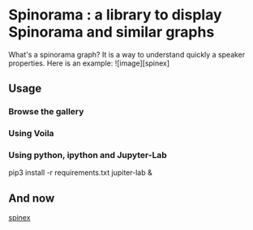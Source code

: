 # Spinorama : a library to display Spinorama and similar graphs

What's a spinorama graph? It is a way to understand quickly a speaker properties.
Here is an example:
![image][spinex]

## Usage

### Browse the gallery

### Using Voila

### Using python, ipython and Jupyter-Lab

pip3 install -r requirements.txt 
jupiter-lab &

## And now


[spinex](https://github.com/pierreaubert/docs/)

